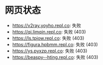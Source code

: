 # 网页状态
- https://v2ray.yoyho.repl.co: 失败
- https://qi.limqin.repl.co: 失败 (403)
- https://ls.tpjow.repl.co: 失败 (403)
- https://figura.hpbmm.repl.co: 失败 (403)
- https://ys.pyxzp.repl.co: 失败 (403)
- https://beaspy--hting.repl.co: 失败 (403)

